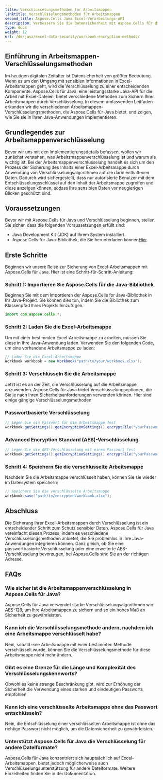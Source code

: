 ```yaml
---
title: Verschlüsselungsmethoden für Arbeitsmappen
linktitle: Verschlüsselungsmethoden für Arbeitsmappen
second_title: Aspose.Cells Java Excel-Verarbeitungs-API
description: Verbessern Sie die Datensicherheit mit Aspose.Cells für die Java-Arbeitsmappenverschlüsselung. Erfahren Sie Schritt für Schritt, wie Sie Excel-Arbeitsmappen verschlüsseln.
type: docs
weight: 12
url: /de/java/excel-data-security/workbook-encryption-methods/
---
```


## Einführung in Arbeitsmappen-Verschlüsselungsmethoden

Im heutigen digitalen Zeitalter ist Datensicherheit von größter Bedeutung. Wenn es um den Umgang mit sensiblen Informationen in Excel-Arbeitsmappen geht, wird die Verschlüsselung zu einer entscheidenden Komponente. Aspose.Cells für Java, eine leistungsstarke Java-API für die Arbeit mit Excel-Dateien, bietet verschiedene Methoden zum Sichern Ihrer Arbeitsmappen durch Verschlüsselung. In diesem umfassenden Leitfaden erkunden wir die verschiedenen Arbeitsmappen-Verschlüsselungsmethoden, die Aspose.Cells für Java bietet, und zeigen, wie Sie sie in Ihren Java-Anwendungen implementieren.

## Grundlegendes zur Arbeitsmappenverschlüsselung

Bevor wir uns mit den Implementierungsdetails befassen, wollen wir zunächst verstehen, was Arbeitsmappenverschlüsselung ist und warum sie wichtig ist. Bei der Arbeitsmappenverschlüsselung handelt es sich um den Prozess der Sicherung des Inhalts einer Excel-Arbeitsmappe durch Anwendung von Verschlüsselungsalgorithmen auf die darin enthaltenen Daten. Dadurch wird sichergestellt, dass nur autorisierte Benutzer mit dem Entschlüsselungsschlüssel auf den Inhalt der Arbeitsmappe zugreifen und diese anzeigen können, sodass Ihre sensiblen Daten vor neugierigen Blicken geschützt sind.

## Voraussetzungen

Bevor wir mit Aspose.Cells für Java und Verschlüsselung beginnen, stellen Sie sicher, dass die folgenden Voraussetzungen erfüllt sind:

- Java Development Kit (JDK) auf Ihrem System installiert.
-  Aspose.Cells für Java-Bibliothek, die Sie herunterladen können[Hier](https://releases.aspose.com/cells/java/).

## Erste Schritte

Beginnen wir unsere Reise zur Sicherung von Excel-Arbeitsmappen mit Aspose.Cells für Java. Hier ist eine Schritt-für-Schritt-Anleitung:

### Schritt 1: Importieren Sie Aspose.Cells für die Java-Bibliothek

Beginnen Sie mit dem Importieren der Aspose.Cells for Java-Bibliothek in Ihr Java-Projekt. Sie können dies tun, indem Sie die Bibliothek zum Klassenpfad Ihres Projekts hinzufügen.

```java
import com.aspose.cells.*;
```

### Schritt 2: Laden Sie die Excel-Arbeitsmappe

Um mit einer bestimmten Excel-Arbeitsmappe zu arbeiten, müssen Sie diese in Ihre Java-Anwendung laden. Verwenden Sie den folgenden Code, um eine vorhandene Arbeitsmappe zu laden:

```java
// Laden Sie die Excel-Arbeitsmappe
Workbook workbook = new Workbook("path/to/your/workbook.xlsx");
```

### Schritt 3: Verschlüsseln Sie die Arbeitsmappe

Jetzt ist es an der Zeit, die Verschlüsselung auf die Arbeitsmappe anzuwenden. Aspose.Cells für Java bietet Verschlüsselungsoptionen, die Sie je nach Ihren Sicherheitsanforderungen verwenden können. Hier sind einige gängige Verschlüsselungsmethoden:

### Passwortbasierte Verschlüsselung

```java
// Legen Sie ein Passwort für die Arbeitsmappe fest
workbook.getSettings().getEncryptionSettings().encryptFile("yourPassword", EncryptionType.XOR);
```

### Advanced Encryption Standard (AES)-Verschlüsselung

```java
// Legen Sie die AES-Verschlüsselung mit einem Passwort fest
workbook.getSettings().getEncryptionSettings().encryptFile("yourPassword", EncryptionType.AES_128);
```

### Schritt 4: Speichern Sie die verschlüsselte Arbeitsmappe

Nachdem Sie die Arbeitsmappe verschlüsselt haben, können Sie sie wieder im Dateisystem speichern:

```java
// Speichern Sie die verschlüsselte Arbeitsmappe
workbook.save("path/to/encrypted/workbook.xlsx");
```

## Abschluss

Die Sicherung Ihrer Excel-Arbeitsmappen durch Verschlüsselung ist ein entscheidender Schritt zum Schutz sensibler Daten. Aspose.Cells für Java vereinfacht diesen Prozess, indem es verschiedene Verschlüsselungsmethoden anbietet, die Sie problemlos in Ihre Java-Anwendungen integrieren können. Ganz gleich, ob Sie eine passwortbasierte Verschlüsselung oder eine erweiterte AES-Verschlüsselung bevorzugen, bei Aspose.Cells sind Sie an der richtigen Adresse.

## FAQs

### Wie sicher ist die Arbeitsmappenverschlüsselung in Aspose.Cells für Java?

Aspose.Cells für Java verwendet starke Verschlüsselungsalgorithmen wie AES-128, um Ihre Arbeitsmappen zu sichern und so ein hohes Maß an Sicherheit zu gewährleisten.

### Kann ich die Verschlüsselungsmethode ändern, nachdem ich eine Arbeitsmappe verschlüsselt habe?

Nein, sobald eine Arbeitsmappe mit einer bestimmten Methode verschlüsselt wurde, können Sie die Verschlüsselungsmethode für diese Arbeitsmappe nicht mehr ändern.

### Gibt es eine Grenze für die Länge und Komplexität des Verschlüsselungskennworts?

Obwohl es keine strenge Beschränkung gibt, wird zur Erhöhung der Sicherheit die Verwendung eines starken und eindeutigen Passworts empfohlen.

### Kann ich eine verschlüsselte Arbeitsmappe ohne das Passwort entschlüsseln?

Nein, die Entschlüsselung einer verschlüsselten Arbeitsmappe ist ohne das richtige Passwort nicht möglich, um die Datensicherheit zu gewährleisten.

### Unterstützt Aspose.Cells für Java die Verschlüsselung für andere Dateiformate?

Aspose.Cells für Java konzentriert sich hauptsächlich auf Excel-Arbeitsmappen, bietet jedoch möglicherweise auch Verschlüsselungsunterstützung für andere Dateiformate. Weitere Einzelheiten finden Sie in der Dokumentation.